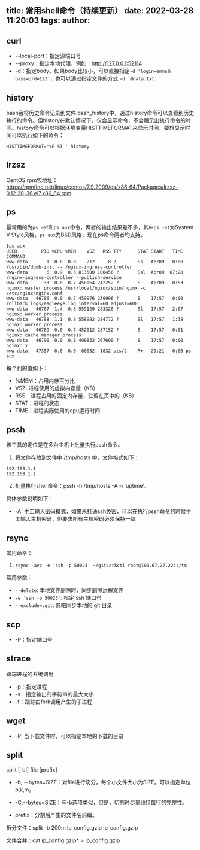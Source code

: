 title: 常用shell命令（持续更新）
date: 2022-03-28 11:20:03
tags:
author:
---
## curl

- --local-port：指定源端口号
- --proxy：指定本地代理，例如：http://127.0.0.1:52114
- -d：指定body，如果body比较小，可以直接指定`-d 'login=emma＆password=123'`，也可以通过指定文件的方式 `-d '@data.txt'`

## history

bash会将历史命令记录到文件.bash_history中，通过history命令可以查看到历史执行的命令。但history在默认情况下，仅会显示命令，不会展示出执行命令的时间。history命令可以根据环境变量HISTTIMEFORMAT来显示时间，要想显示时间可以执行如下的命令：

```
HISTTIMEFORMAT='%F %T ' history
```

## lrzsz

CentOS rpm包地址：https://rpmfind.net/linux/centos/7.9.2009/os/x86_64/Packages/lrzsz-0.12.20-36.el7.x86_64.rpm

## ps

最常用的为`ps -ef`和`ps aux`命令，两者的输出结果差不多，其中`ps -ef`为System V Style风格，`ps aux`为BSD风格，现在ps命令两者均支持。

```
$ps aux
USER         PID %CPU %MEM    VSZ   RSS TTY      STAT START   TIME COMMAND
www-data       1  0.0  0.0    212     8 ?        Ss   Apr09   0:00 /usr/bin/dumb-init -- /nginx-ingress-controller
www-data       6  0.9  0.3 813500 100456 ?       Ssl  Apr09  67:20 /nginx-ingress-controller --publish-service
www-data      33  0.0  0.7 458064 242252 ?       S    Apr09   0:53 nginx: master process /usr/local/nginx/sbin/nginx -c /etc/nginx/nginx.conf
www-data   46786  0.0  0.7 459976 239996 ?       S    17:57   0:00 rollback logs/eagleeye.log interval=60 adjust=600
www-data   46787  1.4  0.8 559120 283328 ?       Sl   17:57   2:07 nginx: worker process
www-data   46788  1.1  0.8 558992 284772 ?       Sl   17:57   1:38 nginx: worker process
www-data   46789  0.0  0.7 452012 237152 ?       S    17:57   0:01 nginx: cache manager process
www-data   46790  0.0  0.8 490832 267600 ?       S    17:57   0:00 nginx: x
www-data   47357  0.0  0.0  60052  1832 pts/2    R+   20:21   0:00 ps aux
```

每个列的值如下：
- %MEM：占用内存百分比
- VSZ: 进程使用的虚拟内存量（KB）
- RSS：进程占用的固定内存量，驻留在页中的（KB）
- STAT：进程的状态
- TIME：进程实际使用的cpu运行时间


## pssh

该工具的定位是在多台主机上批量执行pssh命令。

1. 将文件存放到文件中 /tmp/hosts 中，文件格式如下：
```
192.168.1.1
192.168.1.2
```
2. 批量执行shell命令：pssh -h /tmp/hosts -A -i 'uptime'。

具体参数说明如下：
- -A: 手工输入密码模式，如果未打通ssh免密，可以在执行pssh命令的时候手工输入主机密码，但要求所有主机密码必须保持一致

## rsync

常用命令：
1. `rsync -avz -e 'ssh -p 50023' ~/git/arkctl root@100.67.27.224:/tm`

常用参数：
- `--delete`: 本地文件删除时，同步删除远程文件
- `-e 'ssh -p 50023'`: 指定 ssh 端口号
- `--exclude=.git`: 忽略同步本地的 git 目录

## scp

- -P：指定端口号

## strace

跟踪进程的系统调用

- -p：指定进程
- -s：指定输出的字符串的最大大小
- -f：跟踪由fork调用产生的子进程

## wget

- -P: 当下载文件时，可以指定本地的下载的目录

## split

split [-bl] file [prefix] 

- -b, --bytes=SIZE：对file进行切分，每个小文件大小为SIZE。可以指定单位b,k,m。

- -C,--bytes=SIZE：与-b选项类似，但是，切割时尽量维持每行的完整性。

- prefix：分割后产生的文件名前缀。

拆分文件：split -b 200m ip_config.gzip ip_config.gzip

文件合并：cat ip_config.gzip* > ip_config.gzip